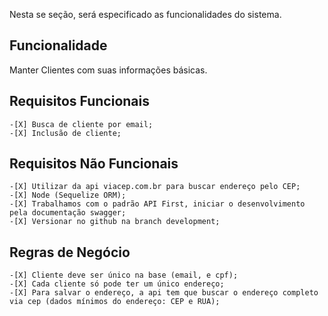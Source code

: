 Nesta se seção, será especificado as funcionalidades do sistema.

## Funcionalidade
Manter Clientes com suas informações básicas.

## Requisitos Funcionais
	-[X] Busca de cliente por email;
	-[X] Inclusão de cliente;

## Requisitos Não Funcionais
	-[X] Utilizar da api viacep.com.br para buscar endereço pelo CEP;
	-[X] Node (Sequelize ORM);
	-[X] Trabalhamos com o padrão API First, iniciar o desenvolvimento pela documentação swagger;
	-[X] Versionar no github na branch development;

## Regras de Negócio
	-[X] Cliente deve ser único na base (email, e cpf);
	-[X] Cada cliente só pode ter um único endereço;
	-[X] Para salvar o endereço, a api tem que buscar o endereço completo via cep (dados mínimos do endereço: CEP e RUA);
